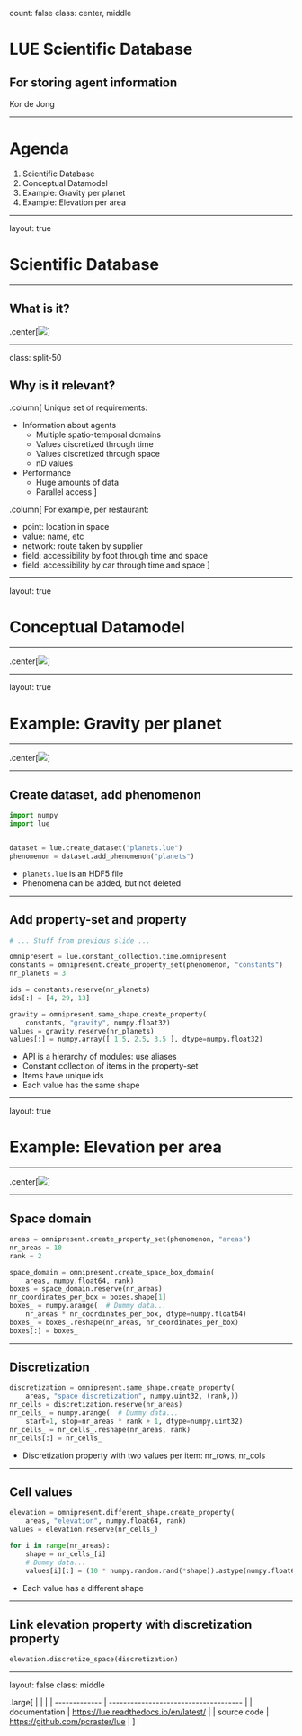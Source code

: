 count: false
class: center, middle


# LUE Scientific Database
## For storing agent information

Kor de Jong

---

# Agenda

1. Scientific Database
1. Conceptual Datamodel
1. Example: Gravity per planet
1. Example: Elevation per area

---

layout: true

# Scientific Database

---

## What is it?

.center[![](https://s14-eu5.ixquick.com/cgi-bin/serveimage?url=https:%2F%2Fstatic.independent.co.uk%2Fs3fs-public%2Fthumbnails%2Fimage%2F2017%2F03%2F26%2F12%2Fblack-hole-2.png&sp=4b228e950baacef2dffb898fef63ec67)]

---

class: split-50

## Why is it relevant?

.column[
Unique set of requirements:
- Information about agents
    - Multiple spatio-temporal domains
    - Values discretized through time
    - Values discretized through space
    - nD values
- Performance
    - Huge amounts of data
    - Parallel access
]

.column[
For example, per restaurant:
- point: location in space
- value: name, etc
- network: route taken by supplier
- field: accessibility by foot through time and space
- field: accessibility by car through time and space
]


---

layout: true

# Conceptual Datamodel

---

.center[![](conceptual_data_model.svg)]

---

layout: true

# Example: Gravity per planet

---

.center[![](../../document/luepy/case_study/planets.svg)]

---

## Create dataset, add phenomenon

```python
import numpy
import lue


dataset = lue.create_dataset("planets.lue")
phenomenon = dataset.add_phenomenon("planets")
```

- `planets.lue` is an HDF5 file
- Phenomena can be added, but not deleted

---

## Add property-set and property

```python
# ... Stuff from previous slide ...

omnipresent = lue.constant_collection.time.omnipresent
constants = omnipresent.create_property_set(phenomenon, "constants")
nr_planets = 3

ids = constants.reserve(nr_planets)
ids[:] = [4, 29, 13]

gravity = omnipresent.same_shape.create_property(
    constants, "gravity", numpy.float32)
values = gravity.reserve(nr_planets)
values[:] = numpy.array([ 1.5, 2.5, 3.5 ], dtype=numpy.float32)
```

- API is a hierarchy of modules: use aliases
- Constant collection of items in the property-set
- Items have unique ids
- Each value has the same shape

---

layout: true

# Example: Elevation per area

---

.center[![](../../document/luepy/case_study/areas.svg)]

---

## Space domain

```python
areas = omnipresent.create_property_set(phenomenon, "areas")
nr_areas = 10
rank = 2

space_domain = omnipresent.create_space_box_domain(
    areas, numpy.float64, rank)
boxes = space_domain.reserve(nr_areas)
nr_coordinates_per_box = boxes.shape[1]
boxes_ = numpy.arange(  # Dummy data...
    nr_areas * nr_coordinates_per_box, dtype=numpy.float64)
boxes_ = boxes_.reshape(nr_areas, nr_coordinates_per_box)
boxes[:] = boxes_
```

---

## Discretization

```python
discretization = omnipresent.same_shape.create_property(
    areas, "space discretization", numpy.uint32, (rank,))
nr_cells = discretization.reserve(nr_areas)
nr_cells_ = numpy.arange(  # Dummy data...
    start=1, stop=nr_areas * rank + 1, dtype=numpy.uint32)
nr_cells_ = nr_cells_.reshape(nr_areas, rank)
nr_cells[:] = nr_cells_
```

- Discretization property with two values per item: nr_rows, nr_cols

---

## Cell values

```python
elevation = omnipresent.different_shape.create_property(
    areas, "elevation", numpy.float64, rank)
values = elevation.reserve(nr_cells_)

for i in range(nr_areas):
    shape = nr_cells_[i]
    # Dummy data...
    values[i][:] = (10 * numpy.random.rand(*shape)).astype(numpy.float64)
```

- Each value has a different shape

---

## Link elevation property with discretization property

```python
elevation.discretize_space(discretization)
```

---

layout: false
class: middle

.large[
|               |                                       |
| ------------- | ------------------------------------- |
| documentation | https://lue.readthedocs.io/en/latest/ |
| source code   | https://github.com/pcraster/lue       |
]
